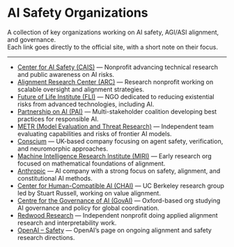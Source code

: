 # AI Safety Organizations

A collection of key organizations working on AI safety, AGI/ASI alignment, and governance.  
Each link goes directly to the official site, with a short note on their focus.

---

- [Center for AI Safety (CAIS)](https://safe.ai/) — Nonprofit advancing technical research and public awareness on AI risks.
- [Alignment Research Center (ARC)](https://alignment.org/) — Research nonprofit working on scalable oversight and alignment strategies.
- [Future of Life Institute (FLI)](https://futureoflife.org/) — NGO dedicated to reducing existential risks from advanced technologies, including AI.
- [Partnership on AI (PAI)](https://partnershiponai.org/) — Multi-stakeholder coalition developing best practices for responsible AI.
- [METR (Model Evaluation and Threat Research)](https://metr.org/) — Independent team evaluating capabilities and risks of frontier AI models.
- [Conscium](https://conscium.ai/) — UK-based company focusing on agent safety, verification, and neuromorphic approaches.
- [Machine Intelligence Research Institute (MIRI)](https://intelligence.org/) — Early research org focused on mathematical foundations of alignment.
- [Anthropic](https://www.anthropic.com/) — AI company with a strong focus on safety, alignment, and constitutional AI methods.
- [Center for Human-Compatible AI (CHAI)](https://humancompatible.ai/) — UC Berkeley research group led by Stuart Russell, working on value alignment.
- [Centre for the Governance of AI (GovAI)](https://governance.ai/) — Oxford-based org studying AI governance and policy for global coordination.
- [Redwood Research](https://www.redwoodresearch.org/) — Independent nonprofit doing applied alignment research and interpretability work.
- [OpenAI – Safety](https://openai.com/safety) — OpenAI’s page on ongoing alignment and safety research directions.
